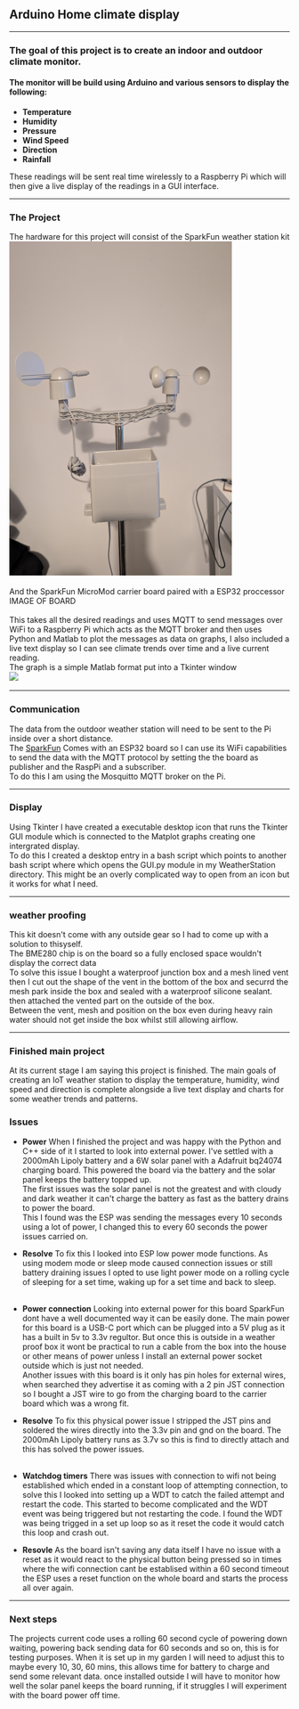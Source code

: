 ## Arduino Home climate display

---

### The goal of this project is to create an indoor and outdoor climate monitor.
#### The monitor will be build using Arduino and various sensors to display the following:

- **Temperature**
- **Humidity** 
- **Pressure** 
- **Wind Speed**
- **Direction**
- **Rainfall**


These readings will be sent real time wirelessly to a Raspberry Pi which will then give a live display of the readings in a GUI interface. 

---

### The Project

The hardware for this project will consist of the SparkFun weather station kit<br><img src="Images/Station.jpg" width="400" height="600"><br><br>And the SparkFun MicroMod carrier board paired with a ESP32 proccessor<br>IMAGE OF BOARD<br><br> This takes all the desired readings and uses MQTT to send messages over WiFi to a Raspberry Pi which acts as the MQTT broker and then uses Python and Matlab to plot the messages as data on graphs, I also included a live text display so I can see climate trends over time and a live current reading.<br> The graph is a simple Matlab format put into a Tkinter window<br><img src="Images/live_graph.jpg"><br>

---

### Communication

The data from the outdoor weather station will need to be sent to the Pi inside over a short distance.<br> The [SparkFun](https://thepihut.com/products/sparkfun-arduino-iot-weather-station) Comes with an ESP32 board so I can use its WiFi capabilities to send the data with the MQTT protocol by setting the the board as publisher and the RaspPi and a subscriber.<br> To do this I am using the Mosquitto MQTT broker on the Pi. 

---
### Display


Using Tkinter I have created a executable desktop icon that runs the Tkinter GUI module which is connected to the Matplot graphs creating one intergrated display.<br> To do this I created a desktop entry in a bash script which points to another bash script where which opens the GUI.py module in my WeatherStation directory. This might be an overly complicated way to open from an icon but it works for what I need.

---
### weather proofing

This kit doesn't come with any outside gear so I had to come up with a solution to thisyself.<br> The BME280 chip is on the board so a fully enclosed space wouldn't display the correct data<br>To solve this issue I bought a waterproof junction box and a mesh lined vent then I cut out the shape of the vent in the bottom of the box and securrd the mesh park inside the box and sealed with a waterproof silicone sealant. then attached the vented part on the outside of the box.<br>Between the vent, mesh and position on the box even during heavy rain water should not get inside the box whilst still allowing airflow. 

---
### Finished main project

At its current stage I am saying this project is finished. The main goals of creating an IoT weather station to display the temperature, humidity, wind speed and direction is complete alongside a live text display and charts for some weather trends and patterns.<br>


### **Issues**
- **Power**
When I finished the project and was happy with the Python and C++ side of it I started to look into external power. I've settled with a 2000mAh Lipoly battery and a 6W solar panel with a Adafruit bq24074 charging board. This powered the board via the battery and the solar panel keeps the battery topped up.<br> The first issues was the solar panel is not the greatest and with cloudy and dark weather it can't charge the battery as fast as the battery drains to power the board.<br> This I found was the ESP was sending the messages every 10 seconds using a lot of power, I changed this to every 60 seconds the power issues carried on.<br>
- **Resolve**
To fix this I looked into ESP low power mode functions. As using modem mode or sleep mode caused connection issues or still battery draining issues I opted to use light power mode on a rolling cycle of sleeping for a set time, waking up for a set time and back to sleep.<br><br>
- **Power connection**
Looking into external power for this board SparkFun dont have a well documented way it can be easily done. The main power for this board is a USB-C port which can be plugged into a 5V plug as it has a built in 5v to 3.3v regultor. But once this is outside in a weather proof box it wont be practical to run a cable from the box into the house or other means of power unless I install an external power socket outside which is just not needed.<br>Another issues with this board is it only has pin holes for external wires, when searched they advertise it as coming with a 2 pin JST connection so I bought a JST wire to go from the charging board to the carrier board which was a wrong fit.
- **Resolve**
To fix this physical power issue I stripped the JST pins and soldered the wires directly into the 3.3v pin and gnd on the board. The 2000mAh Lipoly battery runs as 3.7v so this is find to directly attach and this has solved the power issues.<br><br>

- **Watchdog timers**
There was issues with connection to wifi not being established which ended in a constant loop of attempting connection, to solve this I looked into setting up a WDT to catch the failed attempt and restart the code. This started to become complicated and the WDT event was being triggered but not restarting the code. I found the WDT was being trigged in a set up loop so as it reset the code it would catch this loop and crash out.<br>
- **Resovle**
As the board isn't saving any data itself I have no issue with a reset as it would react to the physical button being pressed so in times where the wifi connection cant be establised within a 60 second timeout the ESP uses a reset function on the  whole board and starts the process all over again.
  

---
### **Next steps**

The projects current code uses a rolling 60 second cycle of powering down waiting, powering back sending data for 60 seconds and so on, this is for testing purposes. When it is set up in my garden I will need to adjust this to maybe every 10, 30, 60 mins, this allows time for battery to charge and send some relevant data. once installed outside I will have to monitor how well the solar panel keeps the board running, if it struggles I will experiment with the board power off time.<br>

